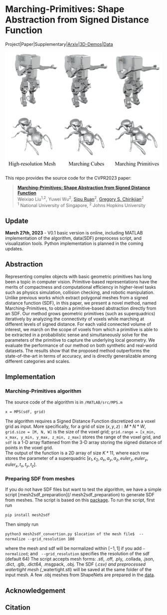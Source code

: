 # Marching-Primitives: Shape Abstraction from Signed Distance Function
Project|Paper|Supplementary|[Arxiv](https://arxiv.org/abs/2303.13190)|[3D-Demos](/MATLAB/examples)|[Data](/MATLAB/data)

<img src="/examples/example.jpg" alt="example" width="600"/>

This repo provides the source code for the CVPR2023 paper:
> [**Marching-Primitives: Shape Abstraction from Signed Distance Function**](https://arxiv.org/abs/2303.13190 "ArXiv version of the paper.")  
> Weixiao Liu<sup>1,2</sup>, Yuwei Wu<sup>2</sup>, [Sipu Ruan](https://ruansp.github.io/)<sup>2</sup>, [Gregory S. Chirikjian](https://cde.nus.edu.sg/me/staff/chirikjian-gregory-s/)<sup>2</sup>  
> <sup>1</sup> National University of Singapore, <sup>2</sup> Johns Hopkins University

## Update
**March 27th, 2023** - V0.1 basic version is online, including MATLAB implementation of the algorithm, data(SDF) preprocess script, and visualization tools.
Python implementation is planned in the coming updates.

## Abstraction
Representing complex objects with basic geometric primitives has long been a topic in computer vision. Primitive-based representations have the merits of compactness and computational efficiency in higher-level tasks such as physics simulation, collision checking, and robotic manipulation. Unlike previous works which extract polygonal meshes from a signed distance function (SDF), in this paper, we present a novel method, named Marching-Primitives, to obtain a primitive-based abstraction directly from an SDF. Our method grows geometric primitives (such as superquadrics) iteratively by analyzing the connectivity of voxels while marching at different levels of signed distance. For each valid connected volume of interest, we march on the scope of voxels from which a primitive is able to be extracted in a probabilistic sense and simultaneously solve for the parameters of the primitive to capture the underlying local geometry. We evaluate the performance of our method on both synthetic and real-world datasets. The results show that the proposed method outperforms the state-of-the-art in terms of accuracy, and is directly generalizable among different categories and scales.

## Implementation
### Marching-Primitives algorithm
The source code of the algorithm is in `/MATLAB/src/MPS.m`
```
x = MPS(sdf, grid)
```
The algorithm requires a Signed Distance Function discretized on a voxel grid as input. More specifically, for a grid of size $(x,y,z):M*N*W$, `grid.size = [M, N, W]` is the size of the voxel grid; `grid.range = [x_min, x_max, y_min, y_max, z_min, z_max]` stores the range of the voxel grid, and `sdf` is a 1-D array flattened from the 3-D array storing the signed distance of points in the voxel grid.  
The output of the function is a 2D array of size $K*11$, where each row stores the parameter of a superquadric $[\epsilon_1, \epsilon_2, a_x, a_y, a_z, euler_z, euler_y, euler_x, t_x, t_y, t_z]$.

### Preparing SDF from meshes
If you do not have SDF files but want to test the algorithm, we have a simple script [mesh2sdf_preparation](/ mesh2sdf_preparation) to generate SDF from meshes. The script is based on this [package](https://github.com/wang-ps/mesh2sdf).
To run the script, first run
```
pip install mesh2sdf
```
Then simply run
```
python3 mesh2sdf_convertion.py $location of the mesh file$  --normalize --grid_resolution 100
```
where the mesh and sdf will be normalized within $[-1, 1]$ if you add `–normalized`; and ` --grid_resolution` specifies the resolution of the sdf (default $64$)
The script accepts mesh forms: .stl, .off, .ply, .collada, .json, .dict, .glb, .dict64, .msgpack, .obj.
The SDF (*.csv) and preprocessed watertight mesh (*_watertight.stl) will be saved at the same folder of the input mesh.
A few .obj meshes from ShapeNets are prepared in the [data](/data).


## Acknowledgement

## Citation
